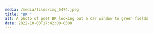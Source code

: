 ```yaml
---
media: /media/files/img_5474.jpeg
title: "BK "
alt: A photo of poet BK looking out a car window to green fields
date: 2022-10-03T17:42:00-0500
---
```

